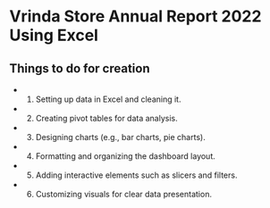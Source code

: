 # Vrinda Store Annual Report 2022 Using Excel

## Things to do for creation
- 1.	Setting up data in Excel and cleaning it.
- 2.	Creating pivot tables for data analysis.
- 3.	Designing charts (e.g., bar charts, pie charts).
- 4.	Formatting and organizing the dashboard layout.
- 5.	Adding interactive elements such as slicers and filters.
- 6.	Customizing visuals for clear data presentation.
